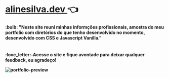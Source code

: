 # <a href=https://alinesilvadev.vercel.app> alinesilva.dev </a> :point_left:
<h4>:bulb: "Neste site reuni minhas informções profissionais, amostra do meu portfolio com diretórios do que tenho desenvolvido no momento, desenvolvido com CSS e Javascript Vanilla." <br/><h4>
  
<br/>
:love_letter:-Acesse o site e fique avontade para deixar qualquer feedback, eu agradeço! 
<br/>

![portfolio-preview](https://user-images.githubusercontent.com/86479510/148782679-2a98a03d-4097-4787-9cb6-35018d45792e.gif)
